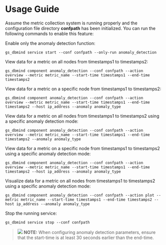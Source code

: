 # Usage Guide<a name="EN-US_TOPIC_0000001364336309"></a>

Assume the metric collection system is running properly and the configuration file directory **confpath** has been initialized. You can run the following commands to enable this feature:

Enable only the anomaly detection function:

```
gs_dbmind service start --conf confpath --only-run anomaly_detection
```

View data for a metric on all nodes from timestamps1 to timestamps2:

```
gs_dbmind component anomaly_detection --conf confpath --action overview --metric metric_name --start-time timestamps1 --end-time timestamps2
```

View data for a metric on a specific node from timestamps1 to timestamps2:

```
gs_dbmind component anomaly_detection --conf confpath --action overview --metric metric_name --start-time timestamps1 --end-time timestamps2 --host ip_address --anomaly anomaly_type
```

View data for a metric on all nodes from timestamps1 to timestamps2 using a specific anomaly detection mode:

```
gs_dbmind component anomaly_detection --conf confpath --action overview --metric metric_name --start-time timestamps1 --end-time timestamps2 --anomaly anomaly_type
```

View data for a metric on a specific node from timestamps1 to timestamps2 using a specific anomaly detection mode:

```
gs_dbmind component anomaly_detection --conf confpath --action overview --metric metric_name --start-time timestamps1 --end-time timestamps2 --host ip_address --anomaly anomaly_type
```

Visualize data for a metric on all nodes from timestamps1 to timestamps2 using a specific anomaly detection mode:

```
gs_dbmind component anomaly_detection --conf confpath --action plot --metric metric_name --start-time timestamps1 --end-time timestamps2 --host ip_address --anomaly anomaly_type
```

Stop the running service:

```
gs_dbmind service stop --conf confpath
```

>![](public_sys-resources/icon-note.gif) **NOTE:**
>When configuring anomaly detection parameters, ensure that the start-time is at least 30 seconds earlier than the end-time.
